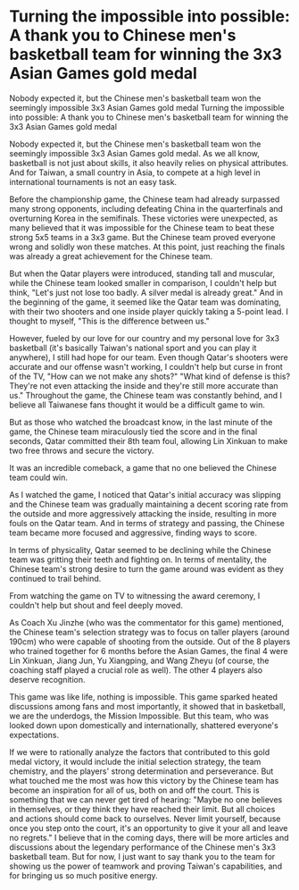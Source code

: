 #  Turning the impossible into possible: A thank you to Chinese men's basketball team for winning the 3x3 Asian Games gold medal

Nobody expected it, but the Chinese men's basketball team won the seemingly impossible 3x3 Asian Games gold medal 
  Turning the impossible into possible: A thank you to Chinese men's basketball team for winning the 3x3 Asian Games gold medal

Nobody expected it, but the Chinese men's basketball team won the seemingly impossible 3x3 Asian Games gold medal. As we all know, basketball is not just about skills, it also heavily relies on physical attributes. And for Taiwan, a small country in Asia, to compete at a high level in international tournaments is not an easy task.

Before the championship game, the Chinese team had already surpassed many strong opponents, including defeating China in the quarterfinals and overturning Korea in the semifinals. These victories were unexpected, as many believed that it was impossible for the Chinese team to beat these strong 5x5 teams in a 3x3 game. But the Chinese team proved everyone wrong and solidly won these matches. At this point, just reaching the finals was already a great achievement for the Chinese team.

But when the Qatar players were introduced, standing tall and muscular, while the Chinese team looked smaller in comparison, I couldn't help but think, "Let's just not lose too badly. A silver medal is already great." And in the beginning of the game, it seemed like the Qatar team was dominating, with their two shooters and one inside player quickly taking a 5-point lead. I thought to myself, "This is the difference between us."

However, fueled by our love for our country and my personal love for 3x3 basketball (it's basically Taiwan's national sport and you can play it anywhere), I still had hope for our team. Even though Qatar's shooters were accurate and our offense wasn't working, I couldn't help but curse in front of the TV, "How can we not make any shots?" "What kind of defense is this? They're not even attacking the inside and they're still more accurate than us." Throughout the game, the Chinese team was constantly behind, and I believe all Taiwanese fans thought it would be a difficult game to win.

But as those who watched the broadcast know, in the last minute of the game, the Chinese team miraculously tied the score and in the final seconds, Qatar committed their 8th team foul, allowing Lin Xinkuan to make two free throws and secure the victory.

It was an incredible comeback, a game that no one believed the Chinese team could win.

As I watched the game, I noticed that Qatar's initial accuracy was slipping and the Chinese team was gradually maintaining a decent scoring rate from the outside and more aggressively attacking the inside, resulting in more fouls on the Qatar team. And in terms of strategy and passing, the Chinese team became more focused and aggressive, finding ways to score.

In terms of physicality, Qatar seemed to be declining while the Chinese team was gritting their teeth and fighting on. In terms of mentality, the Chinese team's strong desire to turn the game around was evident as they continued to trail behind.

From watching the game on TV to witnessing the award ceremony, I couldn't help but shout and feel deeply moved.

As Coach Xu Jinzhe (who was the commentator for this game) mentioned, the Chinese team's selection strategy was to focus on taller players (around 190cm) who were capable of shooting from the outside. Out of the 8 players who trained together for 6 months before the Asian Games, the final 4 were Lin Xinkuan, Jiang Jun, Yu Xiangping, and Wang Zheyu (of course, the coaching staff played a crucial role as well). The other 4 players also deserve recognition.

This game was like life, nothing is impossible. This game sparked heated discussions among fans and most importantly, it showed that in basketball, we are the underdogs, the Mission Impossible. But this team, who was looked down upon domestically and internationally, shattered everyone's expectations.

If we were to rationally analyze the factors that contributed to this gold medal victory, it would include the initial selection strategy, the team chemistry, and the players' strong determination and perseverance. But what touched me the most was how this victory by the Chinese team has become an inspiration for all of us, both on and off the court. This is something that we can never get tired of hearing: "Maybe no one believes in themselves, or they think they have reached their limit. But all choices and actions should come back to ourselves. Never limit yourself, because once you step onto the court, it's an opportunity to give it your all and leave no regrets." I believe that in the coming days, there will be more articles and discussions about the legendary performance of the Chinese men's 3x3 basketball team. But for now, I just want to say thank you to the team for showing us the power of teamwork and proving Taiwan's capabilities, and for bringing us so much positive energy.